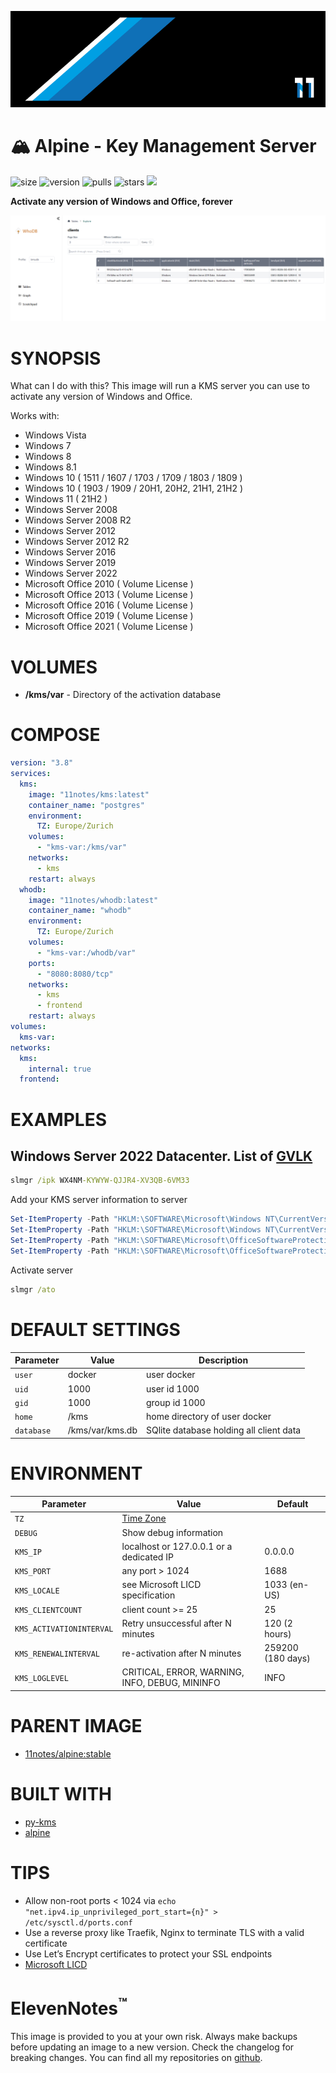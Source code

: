 ![Banner](https://github.com/11notes/defaults/blob/main/static/img/banner.png?raw=true)

# 🏔️ Alpine - Key Management Server
![size](https://img.shields.io/docker/image-size/11notes/kms/latest?color=0eb305) ![version](https://img.shields.io/docker/v/11notes/kms/latest?color=eb7a09) ![pulls](https://img.shields.io/docker/pulls/11notes/kms?color=2b75d6) ![stars](https://img.shields.io/docker/stars/11notes/kms?color=e6a50e) [<img src="https://img.shields.io/badge/github-11notes-blue?logo=github">](https://github.com/11notes)

**Activate any version of Windows and Office, forever**

![whodb](https://github.com/11notes/docker-kms/blob/main/whodb.png?raw=true)

# SYNOPSIS
What can I do with this? This image will run a KMS server you can use to activate any version of Windows and Office.

Works with:
- Windows Vista 
- Windows 7 
- Windows 8
- Windows 8.1
- Windows 10 ( 1511 / 1607 / 1703 / 1709 / 1803 / 1809 )
- Windows 10 ( 1903 / 1909 / 20H1, 20H2, 21H1, 21H2 )
- Windows 11 ( 21H2 )
- Windows Server 2008
- Windows Server 2008 R2
- Windows Server 2012
- Windows Server 2012 R2
- Windows Server 2016
- Windows Server 2019
- Windows Server 2022
- Microsoft Office 2010 ( Volume License )
- Microsoft Office 2013 ( Volume License )
- Microsoft Office 2016 ( Volume License )
- Microsoft Office 2019 ( Volume License )
- Microsoft Office 2021 ( Volume License )

# VOLUMES
* **/kms/var** - Directory of the activation database

# COMPOSE
```yaml
version: "3.8"
services:
  kms:
    image: "11notes/kms:latest"
    container_name: "postgres"
    environment:
      TZ: Europe/Zurich
    volumes:
      - "kms-var:/kms/var"
    networks:
      - kms
    restart: always
  whodb:
    image: "11notes/whodb:latest"
    container_name: "whodb"
    environment:
      TZ: Europe/Zurich
    volumes:
      - "kms-var:/whodb/var"
    ports:
      - "8080:8080/tcp"
    networks:
      - kms
      - frontend
    restart: always
volumes:
  kms-var:
networks:
  kms:
    internal: true
  frontend:
```

# EXAMPLES
## Windows Server 2022 Datacenter. List of [GVLK](https://learn.microsoft.com/en-us/windows-server/get-started/kms-client-activation-keys)
```cmd
slmgr /ipk WX4NM-KYWYW-QJJR4-XV3QB-6VM33
```
Add your KMS server information to server
```powershell
Set-ItemProperty -Path "HKLM:\SOFTWARE\Microsoft\Windows NT\CurrentVersion\SoftwareProtectionPlatform" -Name "KeyManagementServiceName" -Value "KMS_IP"
Set-ItemProperty -Path "HKLM:\SOFTWARE\Microsoft\Windows NT\CurrentVersion\SoftwareProtectionPlatform" -Name "KeyManagementServicePort" -Value "KMS_PORT"
Set-ItemProperty -Path "HKLM:\SOFTWARE\Microsoft\OfficeSoftwareProtectionPlatform" -Name "KeyManagementServiceName" -Value "KMS_IP"
Set-ItemProperty -Path "HKLM:\SOFTWARE\Microsoft\OfficeSoftwareProtectionPlatform" -Name "KeyManagementServicePort" -Value "KMS_PORT"
```
Activate server
```cmd
slmgr /ato
```

# DEFAULT SETTINGS
| Parameter | Value | Description |
| --- | --- | --- |
| `user` | docker | user docker |
| `uid` | 1000 | user id 1000 |
| `gid` | 1000 | group id 1000 |
| `home` | /kms | home directory of user docker |
| `database` | /kms/var/kms.db | SQlite database holding all client data |

# ENVIRONMENT
| Parameter | Value | Default |
| --- | --- | --- |
| `TZ` | [Time Zone](https://en.wikipedia.org/wiki/List_of_tz_database_time_zones) | |
| `DEBUG` | Show debug information | |
| `KMS_IP` | localhost or 127.0.0.1 or a dedicated IP | 0.0.0.0 |
| `KMS_PORT` | any port > 1024 | 1688 |
| `KMS_LOCALE` | see Microsoft LICD specification | 1033 (en-US) |
| `KMS_CLIENTCOUNT` | client count >= 25 | 25 |
| `KMS_ACTIVATIONINTERVAL` | Retry unsuccessful after N minutes | 120 (2 hours) |
| `KMS_RENEWALINTERVAL` | re-activation after N minutes | 259200 (180 days) |
| `KMS_LOGLEVEL` | CRITICAL, ERROR, WARNING, INFO, DEBUG, MININFO | INFO |

# PARENT IMAGE
* [11notes/alpine:stable](https://hub.docker.com/r/11notes/alpine)

# BUILT WITH
* [py-kms](https://github.com/Py-KMS-Organization/py-kms)
* [alpine](https://alpinelinux.org)

# TIPS
* Allow non-root ports < 1024 via `echo "net.ipv4.ip_unprivileged_port_start={n}" > /etc/sysctl.d/ports.conf`
* Use a reverse proxy like Traefik, Nginx to terminate TLS with a valid certificate
* Use Let’s Encrypt certificates to protect your SSL endpoints
* [Microsoft LICD](https://learn.microsoft.com/en-us/openspecs/office_standards/ms-oe376/6c085406-a698-4e12-9d4d-c3b0ee3dbc4a)

# ElevenNotes<sup>™️</sup>
This image is provided to you at your own risk. Always make backups before updating an image to a new version. Check the changelog for breaking changes. You can find all my repositories on [github](https://github.com/11notes).
    